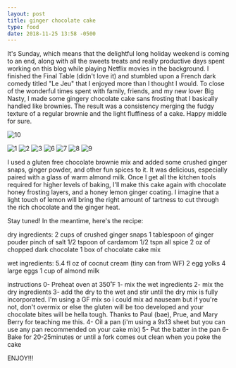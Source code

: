 ```yaml
---
layout: post
title: ginger chocolate cake
type: food
date: 2018-11-25 13:58 -0500
---
```


It's Sunday, which means that the delightful long holiday weekend is coming to an end, along with all the sweets treats and really productive days spent working on this blog while playing Netflix movies in the background. I finished the Final Table (didn't love it) and stumbled upon a French dark comedy titled "Le Jeu" that I enjoyed more than I thought I would. To close of the wonderful times spent with family, friends, and my new lover Big Nasty, I made some gingery chocolate cake sans frosting that I basically handled like brownies. The result was a consistency merging the fudgy texture of a regular brownie and the light fluffiness of a cake. Happy middle for sure.

![10][10]

![1][1]
![2][2]
![3][3]
![6][6]
![7][7]
![8][8]
![9][9]

I used a gluten free chocolate brownie mix and added some crushed ginger snaps, ginger powder, and other fun spices to it. It was delicious, especially paired with a glass of warm almond milk. Once I get all the kitchen tools required for higher levels of baking, I'll make this cake again with chocolate honey frosting layers, and a honey lemon ginger coating. I imagine that a light touch of lemon will bring the right amount of tartness to cut through the rich chocolate and the ginger heat.

Stay tuned! In the meantime, here's the recipe:

dry ingredients:
2 cups of crushed ginger snaps
1 tablespoon of ginger pouder
pinch of salt
1/2 tspoon of cardamom
1/2 tspn all spice
2 oz of chopped dark chocolate
1 box of chocolate cake mix

wet ingredients:
5.4 fl oz of cocnut cream (tiny can from WF)
2 egg yolks
4 large eggs
1 cup of almond milk


instructions
0- Preheat oven at 350˚F
1- mix the wet ingredients
2- mix the dry ingredients
3- add the dry to the wet and stir until the dry mix is fully incorporated. I'm using a GF mix so i could mix ad nauseam but if you're not, don't overmix or else the gluten will be too developed and your chocolate bites will be hella tough. Thanks to Paul (bae), Prue, and Mary Berry for teaching me this.
4- Oil a pan (i'm using a 9x13 sheet but you can use any pan recommended on your cake mix)
5- Put the batter in the pan
6- Bake for 20-25minutes or until a fork comes out clean when you poke the cake

ENJOY!!!


[1]: https://www.dropbox.com/s/z0ls3cutbowkgla/IMG_2199.jpg?raw=1
[2]: https://www.dropbox.com/s/2689p9nzemupcob/IMG_2200.jpg?raw=1
[3]: https://www.dropbox.com/s/5zb2jliv8jx1b79/IMG_2201.jpg?raw=1
[4]: https://www.dropbox.com/s/4o50lpx2vccfjfx/IMG_2202.jpg?raw=1
[6]: https://www.dropbox.com/s/3uucsrlie5qahya/IMG_2204.jpg?raw=1
[7]: https://www.dropbox.com/s/bnp8caahdqab6ng/IMG_2207.jpg?raw=1
[8]: https://www.dropbox.com/s/ugc2e5fbm0747i8/IMG_2209.jpg?raw=1
[9]: https://www.dropbox.com/s/5oqecx0e4ppxclg/IMG_2210.jpg?raw=1
[10]: https://www.dropbox.com/s/xr631j6sl7911i0/IMG_2284.jpg?raw=1